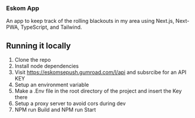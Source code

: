 ### Eskom App

An app to keep track of the rolling blackouts in my area using Next.js, Next-PWA, TypeScript, and Tailwind.

## Running it locally

1. Clone the repo
2. Install node dependencies
3. Visit https://eskomsepush.gumroad.com/l/api and subsrcibe for an API KEY
4. Setup an environment variable 
5. Make a .Env file in the root directory of the project and insert the Key there
6. Setup a proxy server to avoid cors during dev
7. NPM run Build and NPM run Start
